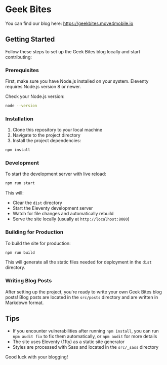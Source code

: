 # Geek Bites

You can find our blog here: https://geekbites.move4mobile.io

## Getting Started

Follow these steps to set up the Geek Bites blog locally and start contributing:

### Prerequisites

First, make sure you have Node.js installed on your system. Eleventy requires Node.js version 8 or newer.

Check your Node.js version:
```bash
node --version
```

### Installation

1. Clone this repository to your local machine
2. Navigate to the project directory
3. Install the project dependencies:

```bash
npm install
```

### Development

To start the development server with live reload:

```bash
npm run start
```

This will:
- Clear the `dist` directory
- Start the Eleventy development server
- Watch for file changes and automatically rebuild
- Serve the site locally (usually at `http://localhost:8080`)

### Building for Production

To build the site for production:

```bash
npm run build
```

This will generate all the static files needed for deployment in the `dist` directory.

### Writing Blog Posts

After setting up the project, you're ready to write your own Geek Bites blog posts! Blog posts are located in the `src/posts` directory and are written in Markdown format.

## Tips

- If you encounter vulnerabilities after running `npm install`, you can run `npm audit fix` to fix them automatically, or `npm audit` for more details
- The site uses Eleventy (11ty) as a static site generator
- Styles are processed with Sass and located in the `src/_sass` directory

Good luck with your blogging!
